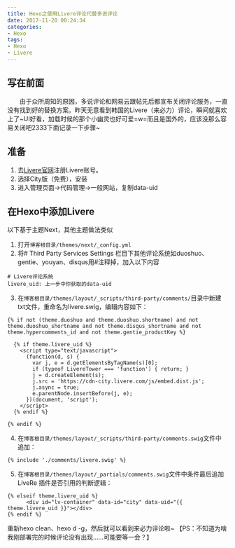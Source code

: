 ```yaml
---
title: Hexo之使用Livere评论代替多说评论
date: 2017-11-20 00:24:34
categories:
- Hexo
tags:
- Hexo
- Livere
---
```

## 写在前面
　　由于众所周知的原因，多说评论和网易云跟帖先后都宣布关闭评论服务，一直没有找到好的替换方案。昨天无意看到韩国的Livere（来必力）评论，瞬间就喜欢上了~UI好看，加载时候的那个小幽灵也好可爱=w=而且是国外的，应该没那么容易关闭吧2333下面记录一下步骤~
<!--more-->

## 准备
1. 去[Livere官网](https://livere.com/)注册Livere账号。
2. 选择City版（免费），安装
3. 进入管理页面->代码管理->一般网站，复制data-uid

## 在Hexo中添加Livere
以下基于主题Next，其他主题做法类似

1. 打开`博客根目录/themes/next/_config.yml`
2. 将# Third Party Services Settings 栏目下其他评论系统如duoshuo、gentie、youyan、disqus用#注释掉，加入以下内容
```
# Livere评论系统
livere_uid: 上一步中你获取的data-uid
```
3. 在`博客根目录/themes/layout/_scripts/third-party/comments/`目录中新建txt文件，重命名为livere.swig，编辑内容如下：
```
{% if not (theme.duoshuo and theme.duoshuo.shortname) and not theme.duoshuo_shortname and not theme.disqus_shortname and not theme.hypercomments_id and not theme.gentie_productKey %}

  {% if theme.livere_uid %}
    <script type="text/javascript">
      (function(d, s) {
        var j, e = d.getElementsByTagName(s)[0];
        if (typeof LivereTower === 'function') { return; }
        j = d.createElement(s);
        j.src = 'https://cdn-city.livere.com/js/embed.dist.js';
        j.async = true;
        e.parentNode.insertBefore(j, e);
      })(document, 'script');
    </script>
  {% endif %}

{% endif %}
```
4. 在`博客根目录/themes/layout/_scripts/third-party/comments.swig`文件中追加：
```
{% include './comments/livere.swig' %}
```

5. 在`博客根目录/themes/layout/_partials/comments.swig`文件中条件最后追加 LiveRe 插件是否引用的判断逻辑：
```
{% elseif theme.livere_uid %}
      <div id="lv-container" data-id="city" data-uid="{{ theme.livere_uid }}"></div>
{% endif %}
```

重新hexo clean、hexo d -g，然后就可以看到来必力评论啦~
【PS：不知道为啥我刚部署完的时候评论没有出现……可能要等一会？】